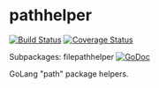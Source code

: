 # pathhelper
[![Build Status](https://travis-ci.org/apaxa-io/pathhelper.svg?branch=master)](https://travis-ci.org/apaxa-io/pathhelper) [![Coverage Status](https://coveralls.io/repos/github/apaxa-io/pathhelper/badge.svg?branch=master)](https://coveralls.io/github/apaxa-io/pathhelper?branch=master) 

Subpackages: filepathhelper [![GoDoc](https://godoc.org/github.com/apaxa-io/pathhelper/filepathhelper?status.svg)](https://godoc.org/github.com/apaxa-io/pathhelper/filepathhelper)


GoLang "path" package helpers.
